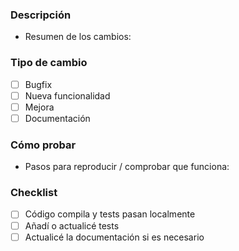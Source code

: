 <!-- Describa brevemente qué cambia y por qué -->

### Descripción
- Resumen de los cambios:

### Tipo de cambio
- [ ] Bugfix
- [ ] Nueva funcionalidad
- [ ] Mejora
- [ ] Documentación

### Cómo probar
- Pasos para reproducir / comprobar que funciona:

### Checklist
- [ ] Código compila y tests pasan localmente
- [ ] Añadí o actualicé tests
- [ ] Actualicé la documentación si es necesario
